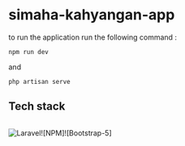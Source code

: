 
# simaha-kahyangan-app

to run the application run the following command :

```
npm run dev
```

and

```
php artisan serve
```

## Tech stack

<div style="display: flex;  ">

![Laravel](https://img.shields.io/badge/laravel-%23FF2D20.svg?style=for-the-badge&logo=laravel&logoColor=white)

![NPM]

![Bootstrap-5]
